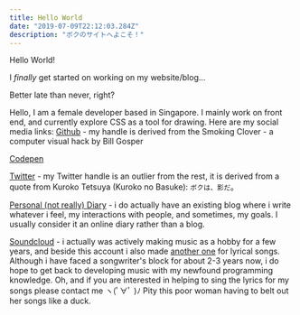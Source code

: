 ```yaml
---
title: Hello World
date: "2019-07-09T22:12:03.284Z"
description: "ボクのサイトへよこそ！"
---
```


Hello World!

I *finally* get started on working on my website/blog...

Better late than never, right?

Hello, I am a female developer based in Singapore. I mainly work on front end, and currently explore CSS as a tool for drawing.
Here are my social media links:
[Github](https://github.com/SmokinClove) - my handle is derived from the Smoking Clover - a computer visual hack by Bill Gosper

[Codepen](https://codepen.io/SmokinClove/)

[Twitter](https://twitter.com/bokukage) - my Twitter handle is an outlier from the rest, it is derived from a quote from Kuroko Tetsuya (Kuroko no Basuke): ```ボクは、影だ```。

[Personal (not really) Diary](https://crimsoncoffeeblack.wordpress.com/) - i do actually have an existing blog where i write whatever i feel, my interactions with people, and sometimes, my goals. I usually consider it an online diary rather than a blog.

[Soundcloud](https://soundcloud.com/ValkEerie) - i actually was actively making music as a hobby for a few years, and beside this account i also made [another one](https://soundcloud.com/veintage) for lyrical songs. Although i have faced a songwriter's block for about 2-3 years now, i do hope to get back to developing music with my newfound programming knowledge. Oh, and if you are interested in helping to sing the lyrics for my songs please contact me ヽ(ﾟ∀ﾟ )ﾉ Pity this poor woman having to belt out her songs like a duck.